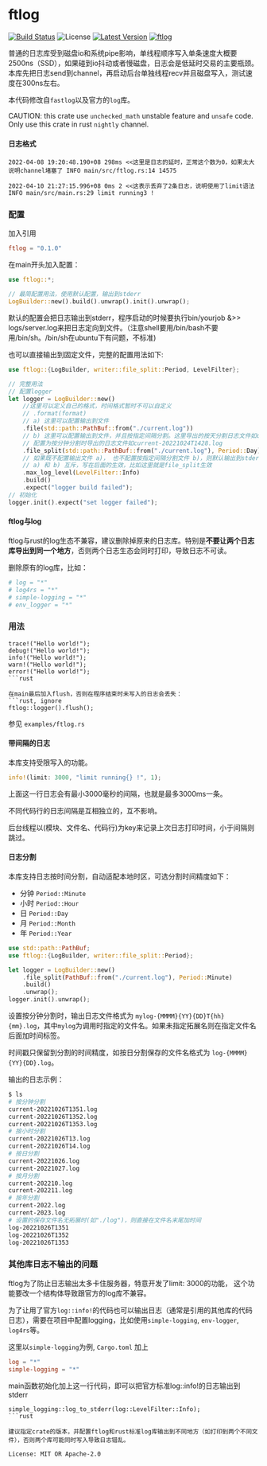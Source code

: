 # ftlog

[![Build Status](https://github.com/nonconvextech/ftlog/workflows/CI%20%28Linux%29/badge.svg?branch=main)](https://github.com/nonconvextech/ftlog/actions)
![License](https://img.shields.io/crates/l/ftlog.svg)
[![Latest Version](https://img.shields.io/crates/v/ftlog.svg)](https://crates.io/crates/ftlog)
[![ftlog](https://docs.rs/ftlog/badge.svg)](https://docs.rs/ftlog)

普通的日志库受到磁盘io和系统pipe影响，单线程顺序写入单条速度大概要2500ns（SSD），如果碰到io抖动或者慢磁盘，日志会是低延时交易的主要瓶颈。
本库先把日志send到channel，再启动后台单独线程recv并且磁盘写入，测试速度在300ns左右。

本代码修改自`fastlog`以及官方的`log`库。

CAUTION: this crate use `unchecked_math` unstable feature and `unsafe` code. Only use this crate in rust `nightly` channel.

#### 日志格式
```plain
2022-04-08 19:20:48.190+08 298ms <<这里是日志的延时，正常这个数为0，如果太大说明channel堵塞了 INFO main/src/ftlog.rs:14 14575
```

```plain
2022-04-10 21:27:15.996+08 0ms 2 <<这表示丢弃了2条日志，说明使用了limit语法 INFO main/src/main.rs:29 limit running3 !
```

### 配置
加入引用
```toml
ftlog = "0.1.0"
```

在main开头加入配置：
```rust
use ftlog::*;

// 最简配置用法，使用默认配置，输出到stderr
LogBuilder::new().build().unwrap().init().unwrap();

```

默认的配置会把日志输出到stderr，程序启动的时候要执行bin/yourjob &>> logs/server.log来把日志定向到文件。（注意shell要用/bin/bash不要用/bin/sh。/bin/sh在ubuntu下有问题，不标准)

也可以直接输出到固定文件，完整的配置用法如下:

```rust
use ftlog::{LogBuilder, writer::file_split::Period, LevelFilter};

// 完整用法
// 配置logger
let logger = LogBuilder::new()
    //这里可以定义自己的格式，时间格式暂时不可以自定义
    // .format(format)
    // a) 这里可以配置输出到文件
    .file(std::path::PathBuf::from("./current.log"))
    // b) 这里可以配置输出到文件，并且按指定间隔分割。这里导出的按天分割日志文件如current-20221024.log
    // 配置为按分钟分割时导出的日志文件如current-20221024T1428.log
    .file_split(std::path::PathBuf::from("./current.log"), Period::Day)
    // 如果既不配置输出文件 a)， 也不配置按指定间隔分割文件 b)，则默认输出到stderr
    // a) 和 b) 互斥，写在后面的生效，比如这里就是file_split生效
    .max_log_level(LevelFilter::Info)
    .build()
    .expect("logger build failed");
// 初始化
logger.init().expect("set logger failed");
```

#### ftlog与log

ftlog与rust的log生态不兼容，建议删除掉原来的日志库。特别是**不要让两个日志库导出到同一个地方**，否则两个日志生态会同时打印，导致日志不可读。

删除原有的log库，比如：
```toml
# log = "*"
# log4rs = "*"
# simple-logging = "*"
# env_logger = "*"
```

### 用法

```rust, ignore
trace!("Hello world!");
debug!("Hello world!");
info!("Hello world!");
warn!("Hello world!");
error!("Hello world!");
```rust

在main最后加入flush，否则在程序结束时未写入的日志会丢失：
```rust, ignore
ftlog::logger().flush();
```

参见 `examples/ftlog.rs`

#### 带间隔的日志
本库支持受限写入的功能。

```rust
info!(limit: 3000, "limit running{} !", 1);
```
上面这一行日志会有最小3000毫秒的间隔，也就是最多3000ms一条。

不同代码行的日志间隔是互相独立的，互不影响。

后台线程以(模块、文件名、代码行)为key来记录上次日志打印时间，小于间隔则跳过。

#### 日志分割
本库支持日志按时间分割，自动适配本地时区，可选分割时间精度如下：

- 分钟 `Period::Minute`
- 小时 `Period::Hour`
- 日 `Period::Day`
- 月 `Period::Month`
- 年 `Period::Year`

```rust
use std::path::PathBuf;
use ftlog::{LogBuilder, writer::file_split::Period};

let logger = LogBuilder::new()
    .file_split(PathBuf::from("./current.log"), Period::Minute)
    .build()
    .unwrap();
logger.init().unwrap();
```

设置按分钟分割时，输出日志文件格式为 `mylog-{MMMM}{YY}{DD}T{hh}{mm}.log`，其中`mylog`为调用时指定的文件名。如果未指定拓展名则在指定文件名后面加时间标签。

时间戳只保留到分割的时间精度，如按日分割保存的文件名格式为 `log-{MMMM}{YY}{DD}.log`。

输出的日志示例：
```sh
$ ls
# 按分钟分割
current-20221026T1351.log
current-20221026T1352.log
current-20221026T1353.log
# 按小时分割
current-20221026T13.log
current-20221026T14.log
# 按日分割
current-20221026.log
current-20221027.log
# 按月分割
current-202210.log
current-202211.log
# 按年分割
current-2022.log
current-2023.log
# 设置的保存文件名无拓展时(如"./log")，则直接在文件名末尾加时间
log-20221026T1351
log-20221026T1352
log-20221026T1353
```


### 其他库日志不输出的问题
ftlog为了防止日志输出太多卡住服务器，特意开发了limit: 3000的功能，
这个功能要改一个结构体导致跟官方的log库不兼容。

为了让用了官方`log::info!`的代码也可以输出日志（通常是引用的其他库的代码日志），需要在项目中配置logging，比如使用`simple-logging`, `env-logger`, `log4rs`等。

这里以`simple-logging`为例, `Cargo.toml` 加上
```toml
log = "*"
simple-logging = "*"
```

main函数初始化加上这一行代码，即可以把官方标准log::info!的日志输出到stderr
```rust, ignore
simple_logging::log_to_stderr(log::LevelFilter::Info);
```rust

建议指定crate的版本，并配置ftlog和rust标准log库输出到不同地方（如打印到两个不同文件），否则两个库可能同时写入导致日志错乱。

License: MIT OR Apache-2.0
